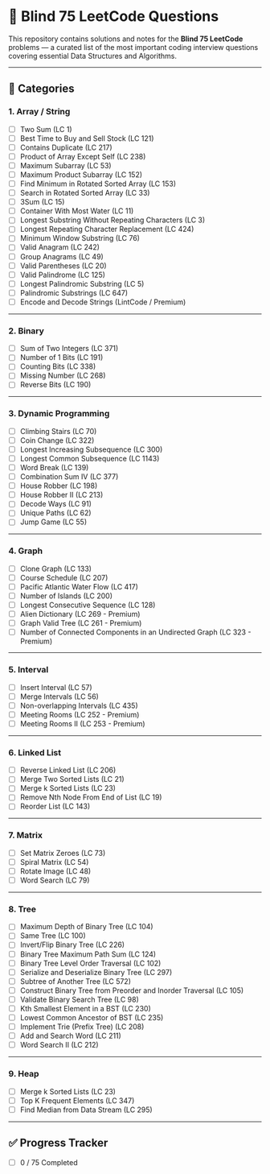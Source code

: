 # 🚀 Blind 75 LeetCode Questions

This repository contains solutions and notes for the **Blind 75 LeetCode** problems — a curated list of the most important coding interview questions covering essential Data Structures and Algorithms.

---

## 📌 Categories

### 1. Array / String
- [ ] Two Sum (LC 1)  
- [ ] Best Time to Buy and Sell Stock (LC 121)  
- [ ] Contains Duplicate (LC 217)  
- [ ] Product of Array Except Self (LC 238)  
- [ ] Maximum Subarray (LC 53)  
- [ ] Maximum Product Subarray (LC 152)  
- [ ] Find Minimum in Rotated Sorted Array (LC 153)  
- [ ] Search in Rotated Sorted Array (LC 33)  
- [ ] 3Sum (LC 15)  
- [ ] Container With Most Water (LC 11)  
- [ ] Longest Substring Without Repeating Characters (LC 3)  
- [ ] Longest Repeating Character Replacement (LC 424)  
- [ ] Minimum Window Substring (LC 76)  
- [ ] Valid Anagram (LC 242)  
- [ ] Group Anagrams (LC 49)  
- [ ] Valid Parentheses (LC 20)  
- [ ] Valid Palindrome (LC 125)  
- [ ] Longest Palindromic Substring (LC 5)  
- [ ] Palindromic Substrings (LC 647)  
- [ ] Encode and Decode Strings (LintCode / Premium)

---

### 2. Binary
- [ ] Sum of Two Integers (LC 371)  
- [ ] Number of 1 Bits (LC 191)  
- [ ] Counting Bits (LC 338)  
- [ ] Missing Number (LC 268)  
- [ ] Reverse Bits (LC 190)  

---

### 3. Dynamic Programming
- [ ] Climbing Stairs (LC 70)  
- [ ] Coin Change (LC 322)  
- [ ] Longest Increasing Subsequence (LC 300)  
- [ ] Longest Common Subsequence (LC 1143)  
- [ ] Word Break (LC 139)  
- [ ] Combination Sum IV (LC 377)  
- [ ] House Robber (LC 198)  
- [ ] House Robber II (LC 213)  
- [ ] Decode Ways (LC 91)  
- [ ] Unique Paths (LC 62)  
- [ ] Jump Game (LC 55)  

---

### 4. Graph
- [ ] Clone Graph (LC 133)  
- [ ] Course Schedule (LC 207)  
- [ ] Pacific Atlantic Water Flow (LC 417)  
- [ ] Number of Islands (LC 200)  
- [ ] Longest Consecutive Sequence (LC 128)  
- [ ] Alien Dictionary (LC 269 - Premium)  
- [ ] Graph Valid Tree (LC 261 - Premium)  
- [ ] Number of Connected Components in an Undirected Graph (LC 323 - Premium)  

---

### 5. Interval
- [ ] Insert Interval (LC 57)  
- [ ] Merge Intervals (LC 56)  
- [ ] Non-overlapping Intervals (LC 435)  
- [ ] Meeting Rooms (LC 252 - Premium)  
- [ ] Meeting Rooms II (LC 253 - Premium)  

---

### 6. Linked List
- [ ] Reverse Linked List (LC 206)  
- [ ] Merge Two Sorted Lists (LC 21)  
- [ ] Merge k Sorted Lists (LC 23)  
- [ ] Remove Nth Node From End of List (LC 19)  
- [ ] Reorder List (LC 143)  

---

### 7. Matrix
- [ ] Set Matrix Zeroes (LC 73)  
- [ ] Spiral Matrix (LC 54)  
- [ ] Rotate Image (LC 48)  
- [ ] Word Search (LC 79)  

---

### 8. Tree
- [ ] Maximum Depth of Binary Tree (LC 104)  
- [ ] Same Tree (LC 100)  
- [ ] Invert/Flip Binary Tree (LC 226)  
- [ ] Binary Tree Maximum Path Sum (LC 124)  
- [ ] Binary Tree Level Order Traversal (LC 102)  
- [ ] Serialize and Deserialize Binary Tree (LC 297)  
- [ ] Subtree of Another Tree (LC 572)  
- [ ] Construct Binary Tree from Preorder and Inorder Traversal (LC 105)  
- [ ] Validate Binary Search Tree (LC 98)  
- [ ] Kth Smallest Element in a BST (LC 230)  
- [ ] Lowest Common Ancestor of BST (LC 235)  
- [ ] Implement Trie (Prefix Tree) (LC 208)  
- [ ] Add and Search Word (LC 211)  
- [ ] Word Search II (LC 212)  

---

### 9. Heap
- [ ] Merge k Sorted Lists (LC 23)  
- [ ] Top K Frequent Elements (LC 347)  
- [ ] Find Median from Data Stream (LC 295)  

---

## ✅ Progress Tracker
- [ ] 0 / 75 Completed  


